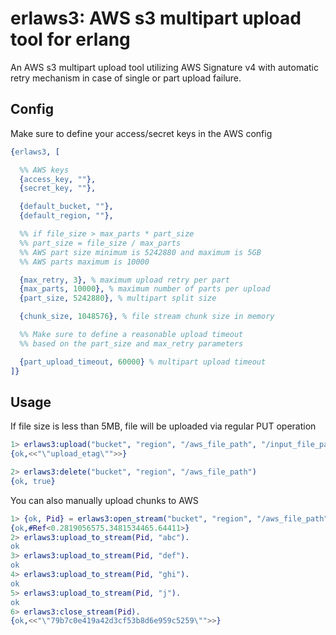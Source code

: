 # erlaws3: AWS s3 multipart upload tool for erlang #

An AWS s3 multipart upload tool utilizing AWS Signature v4 with automatic retry mechanism in case of single or part upload failure.

## Config ##

Make sure to define your access/secret keys in the AWS config

```erlang
{erlaws3, [

  %% AWS keys
  {access_key, ""},
  {secret_key, ""},

  {default_bucket, ""},
  {default_region, ""},

  %% if file_size > max_parts * part_size
  %% part_size = file_size / max_parts
  %% AWS part size minimum is 5242880 and maximum is 5GB
  %% AWS parts maximum is 10000

  {max_retry, 3}, % maximum upload retry per part
  {max_parts, 10000}, % maximum number of parts per upload
  {part_size, 5242880}, % multipart split size

  {chunk_size, 1048576}, % file stream chunk size in memory

  %% Make sure to define a reasonable upload timeout
  %% based on the part_size and max_retry parameters

  {part_upload_timeout, 60000} % multipart upload timeout
]}
```

## Usage ##

If file size is less than 5MB, file will be uploaded via regular PUT operation

```erlang
1> erlaws3:upload("bucket", "region", "/aws_file_path", "/input_file_path")
{ok,<<"\"upload_etag\"">>}

2> erlaws3:delete("bucket", "region", "/aws_file_path")
{ok, true}
```

You can also manually upload chunks to AWS

```erlang
1> {ok, Pid} = erlaws3:open_stream("bucket", "region", "/aws_file_path", 10).
{ok,#Ref<0.2819056575.3481534465.64411>}
2> erlaws3:upload_to_stream(Pid, "abc").
ok
3> erlaws3:upload_to_stream(Pid, "def").
ok
4> erlaws3:upload_to_stream(Pid, "ghi").
ok
5> erlaws3:upload_to_stream(Pid, "j").
ok
6> erlaws3:close_stream(Pid).
{ok,<<"\"79b7c0e419a42d3cf53b8d6e959c5259\"">>}
```